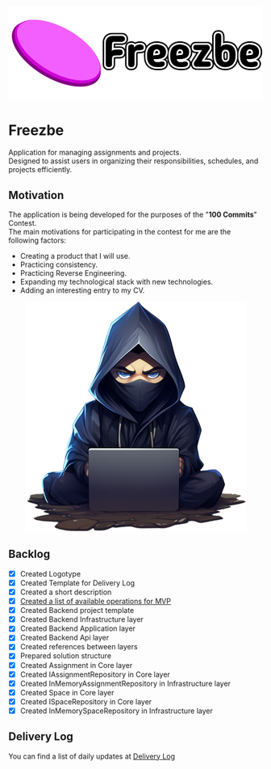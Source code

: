 ![](docs/readme/images/Freezbe_logo.png)

# Freezbe
Application for managing assignments and projects.<br>
Designed to assist users in organizing their responsibilities, schedules, and projects efficiently.

## Motivation
The application is being developed for the purposes of the "**100 Commits**" Contest.<br>
The main motivations for participating in the contest for me are the following factors:
- Creating a product that I will use.
- Practicing consistency.
- Practicing Reverse Engineering.
- Expanding my technological stack with new technologies.
- Adding an interesting entry to my CV.

<p align="center">
 <img src="https://raw.githubusercontent.com/ArcticLeopard/Freezbe/main/docs/readme/images/Developer.png" />
</p>

## Backlog
- [x] Created Logotype
- [x] Created Template for Delivery Log
- [x] Created a short description
- [x] [Created a list of available operations for MVP](docs/Operations.md)
- [x] Created Backend project template
- [x] Created Backend Infrastructure layer
- [x] Created Backend Application layer
- [x] Created Backend Api layer
- [x] Created references between layers
- [x] Prepared solution structure
- [x] Created Assignment in Core layer
- [x] Created IAssignmentRepository in Core layer
- [x] Created InMemoryAssignmentRepository in Infrastructure layer
- [x] Created Space in Core layer
- [x] Created ISpaceRepository in Core layer
- [x] Created InMemorySpaceRepository in Infrastructure layer
## Delivery Log
You can find a list of daily updates at [Delivery Log](docs/DeliveryLog.md)
